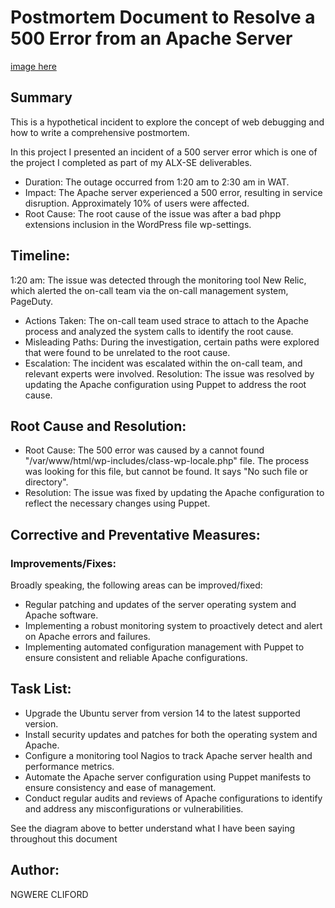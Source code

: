 # Postmortem Document to Resolve a 500 Error from an Apache Server
[image here](https://jamboard.google.com/d/1YKWlLWB_m6oYsTauHcgwnzPMR9XORE6UIFGj0m0KCow/edit?usp=sharing)

## Summary
This is a hypothetical incident to explore the concept of web debugging and how to write a comprehensive postmortem. 

In this project I presented an incident of a 500 server error which is one of the project I completed as part of my ALX-SE deliverables.
* Duration: The outage occurred from 1:20 am to 2:30 am in WAT.
* Impact: The Apache server experienced a 500 error, resulting in service disruption. Approximately 10% of users were affected.
* Root Cause: The root cause of the issue was after a bad phpp extensions inclusion in the WordPress file wp-settings. 

## Timeline:
1:20 am: The issue was detected through the monitoring tool New Relic, which alerted the on-call team via the on-call management system, PageDuty.
* Actions Taken: The on-call team used strace to attach to the Apache process and analyzed the system calls to identify the root cause.
* Misleading Paths: During the investigation, certain paths were explored that were found to be unrelated to the root cause.
* Escalation: The incident was escalated within the on-call team, and relevant experts were involved.
Resolution: The issue was resolved by updating the Apache configuration using Puppet to address the root cause.

## Root Cause and Resolution:
* Root Cause: The 500 error was caused by a cannot found "/var/www/html/wp-includes/class-wp-locale.php" file. The process was looking for this file, but cannot be found. It says "No such file or directory".
* Resolution: The issue was fixed by updating the Apache configuration to reflect the necessary changes using Puppet.

## Corrective and Preventative Measures:
### Improvements/Fixes: 
Broadly speaking, the following areas can be improved/fixed:
- Regular patching and updates of the server operating system and Apache software.
- Implementing a robust monitoring system to proactively detect and alert on Apache errors and failures.
- Implementing automated configuration management with Puppet to ensure consistent and reliable Apache configurations.

## Task List:
- Upgrade the Ubuntu server from version 14 to the latest supported version.
- Install security updates and patches for both the operating system and Apache.
- Configure a monitoring tool Nagios to track Apache server health and performance metrics.
- Automate the Apache server configuration using Puppet manifests to ensure consistency and ease of management.
- Conduct regular audits and reviews of Apache configurations to identify and address any misconfigurations or vulnerabilities.

See the diagram above to better understand what I have been saying throughout this document

## Author:
NGWERE CLIFORD 
